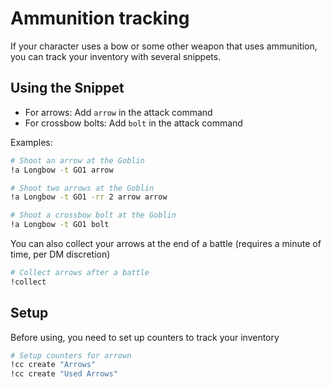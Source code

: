 # Ammunition tracking
If your character uses a bow or some other weapon that uses ammunition, you can track your inventory with several snippets.


## Using the Snippet

- For arrows: Add `arrow` in the attack command
- For crossbow bolts: Add `bolt` in the attack command

Examples:

```sh
# Shoot an arrow at the Goblin
!a Longbow -t GO1 arrow

# Shoot two arrows at the Goblin
!a Longbow -t GO1 -rr 2 arrow arrow

# Shoot a crossbow bolt at the Goblin
!a Longbow -t GO1 bolt

```

You can also collect your arrows at the end of a battle (requires a minute of time, per DM discretion)

```sh
# Collect arrows after a battle
!collect
```

## Setup
Before using, you need to set up counters to track your inventory

```sh
# Setup counters for arrown
!cc create "Arrows"
!cc create "Used Arrows"
```
